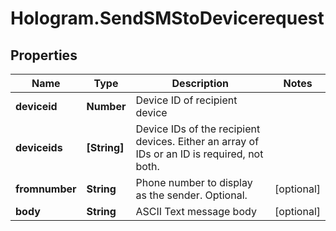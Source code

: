 # Hologram.SendSMStoDevicerequest

## Properties
Name | Type | Description | Notes
------------ | ------------- | ------------- | -------------
**deviceid** | **Number** | Device ID of recipient device | 
**deviceids** | **[String]** | Device IDs of the recipient devices. Either an array of IDs or an ID is required, not both. | 
**fromnumber** | **String** | Phone number to display as the sender. Optional. | [optional] 
**body** | **String** | ASCII Text message body | [optional] 


